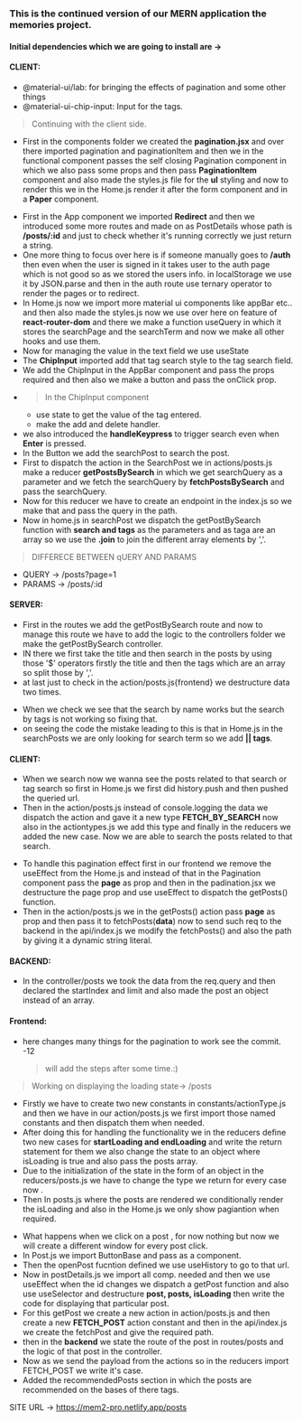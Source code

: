 ### This is the continued version of our MERN application the memories project.

#### Initial dependencies which we are going to install are ->

#### CLIENT:

- @material-ui/lab: for bringing the effects of pagination and some other things
- @material-ui-chip-input: Input for the tags.

> Continuing with the client side.

- First in the components folder we created the **pagination.jsx** and over there imported pagination and paginationItem and then we in the functional component passes the self closing Pagination component in which we also pass some props and then pass **PaginationItem** component and also made the styles.js file for the **ul** styling and now to render this we in the Home.js render it after the form component and in a **Paper** component.

* First in the App component we imported **Redirect** and then we introduced some more routes and made on as PostDetails whose path is **/posts/:id** and just to check whether it's running correctly we just return a string.
* One more thing to focus over here is if someone manually goes to **/auth** then even when the user is signed in it takes user to the auth page which is not good so as we stored the users info. in localStorage we use it by JSON.parse and then in the auth route use ternary operator to render the pages or to redirect.
* In Home.js now we import more material ui components like appBar etc.. and then also made the styles.js now we use over here on feature of **react-router-dom** and there we make a function useQuery in which it stores the searchPage and the searchTerm and now we make all other hooks and use them.
* Now for managing the value in the text field we use useState
* The **ChipInput** imported add that tag search style to the tag search field.
* We add the ChipInput in the AppBar component and pass the props required and then also we make a button and pass the onClick prop.
* > In the ChipInput component
  - use state to get the value of the tag entered.
  - make the add and delete handler.
* we also introduced the **handleKeypress** to trigger search even when **Enter** is pressed.
* In the Button we add the searchPost to search the post.
* First to dispatch the action in the SearchPost we in actions/posts.js make a reducer **getPostsBySearch** in which we get searchQuery as a parameter and we fetch the searchQuery by **fetchPostsBySearch** and pass the searchQuery.
* Now for this reducer we have to create an endpoint in the index.js so we make that and pass the query in the path.
* Now in home.js in searchPost we dispatch the getPostBySearch function with **search and tags** as the parameters and as taga are an array so we use the **.join** to join the different array elements by ','.

> DIFFERECE BETWEEN qUERY AND PARAMS

- QUERY -> /posts?page=1
- PARAMS -> /posts/:id

#### SERVER:

- First in the routes we add the getPostBySearch route and now to manage this route we have to add the logic to the controllers folder we make the getPostBySearch controller.
- IN there we first take the title and then search in the posts by using those '$' operators firstly the title and then the tags which are an array so split those by ','.
- at last just to check in the action/posts.js{frontend} we destructure data two times.

* When we check we see that the search by name works but the search by tags is not working so fixing that.
* on seeing the code the mistake leading to this is that in Home.js in the searchPosts we are only looking for search term so we add **|| tags**.

#### CLIENT:

- When we search now we wanna see the posts related to that search or tag search so first in Home.js we first did history.push and then pushed the queried url.
- Then in the action/posts.js instead of console.logging the data we dispatch the action and gave it a new type **FETCH_BY_SEARCH** now also in the actiontypes.js we add this type and finally in the reducers we added the new case. Now we are able to search the posts related to that search.

* To handle this pagination effect first in our frontend we remove the useEffect from the Home.js and instead of that in the Pagination component pass the **page** as prop and then in the padination.jsx we destructure the page prop and use useEffect to dispatch the getPosts() function.
* Then in the action/posts.js we in the getPosts() action pass **page** as prop and then pass it to fetchPosts(**data**) now to send such req to the backend in the api/index.js we modify the fetchPosts() and also the path by giving it a dynamic string literal.

#### BACKEND:

- In the controller/posts we took the data from the req.query and then declared the startIndex and limit and also made the post an object instead of an array.

#### Frontend:

- here changes many things for the pagination to work see the commit. -12
  > will add the steps after some time.:)

> Working on displaying the loading state-> /posts

- Firstly we have to create two new constants in constants/actionType.js and then we have in our action/posts.js we first import those named constants and then dispatch them when needed.
- After doing this for handling the functionality we in the reducers define two new cases for **startLoading and endLoading** and write the return statement for them we also change the state to an object where isLoading is true and also pass the posts array.
- Due to the initialization of the state in the form of an object in the reducers/posts.js we have to change the type we return for every case now .
- Then In posts.js where the posts are rendered we conditionally render the isLoading and also in the Home.js we only show pagiantion when required.

* What happens when we click on a post , for now nothing but now we will create a different window for every post click.
* In Post.js we import ButtonBase and pass as a component.
* Then the openPost fucntion defined we use useHistory to go to that url.
* Now in postDetails.js we import all comp. needed and then we use useEffect when the id changes we dispatch a getPost function and also use useSelector and destructure **post, posts, isLoading** then write the code for displaying that particular post.
* For this getPost we create a new action in action/posts.js and then create a new **FETCH_POST** action constant and then in the api/index.js we create the fetchPost and give the required path.
* then in the **backend** we state the route of the post in routes/posts and the logic of that post in the controller.
* Now as we send the payload from the actions so in the reducers import FETCH_POST we write it's case.
* Added the recommendedPosts section in which the posts are recommended on the bases of there tags.

SITE URL -> https://mem2-pro.netlify.app/posts
